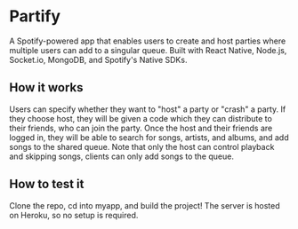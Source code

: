 # Partify

A Spotify-powered app that enables users to create and host parties where multiple users can add to a singular queue. Built with React Native, Node.js, Socket.io, MongoDB, and Spotify's Native SDKs.

## How it works

Users can specify whether they want to "host" a party or "crash" a party. If they choose host, they will be given a code which they can distribute to their friends, who can join the party. Once the host and their friends are logged in, they will be able to search for songs, artists, and albums, and add songs to the shared queue. Note that only the host can control playback and skipping songs, clients can only add songs to the queue.

## How to test it

Clone the repo, cd into myapp, and build the project! The server is hosted on Heroku, so no setup is required.


